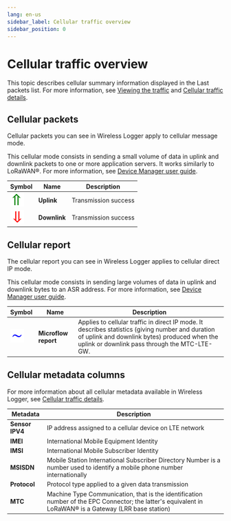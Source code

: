 ```yaml
---
lang: en-us
sidebar_label: Cellular traffic overview
sidebar_position: 0
---
```


# Cellular traffic overview

This topic describes cellular summary information displayed in the Last packets list. For more information, see
[Viewing the traffic](../viewing/view-traffic) and [Cellular traffic
details](cellular-traffic-details).

## Cellular packets

Cellular packets you can see in Wireless Logger apply to cellular
message mode.

This cellular mode consists in sending a small volume of data in uplink
and downlink packets to one or more application servers. It works
similarly to LoRaWAN®. For more information, see [Device Manager user guide](../../../../user-guide-tpw/device-manager/index).

| Symbol                        | Name         | Description          |
|-------------------------------|--------------|----------------------|
| ![](./../_images/uplink.png)   | **Uplink**   | Transmission success |
| ![](./../_images/downlink.png) | **Downlink** | Transmission success |

## Cellular report

The cellular report you can see in Wireless Logger applies to cellular
direct IP mode.

This cellular mode consists in sending large volumes of data in uplink
and downlink bytes to an ASR address. For more information, see [Device Manager user guide](../../../../user-guide-tpw/device-manager/index).

| Symbol                                              | Name                 | Description                                                                                                                                                                                        |
|-----------------------------------------------------|----------------------|----------------------------------------------------------------------------------------------------------------------------------------------------------------------------------------------------|
| ![](./_images/microflowreport.png) | **Microflow report** | Applies to cellular traffic in direct IP mode. It describes statistics (giving number and duration of uplink and downlink bytes) produced when the uplink or downlink pass through the MTC-LTE-GW. |

## Cellular metadata columns

For more information about all cellular metadata available in Wireless
Logger, see [Cellular traffic details](cellular-traffic-details).

| Metadata        | Description                                                                                                                                             |
|-----------------|---------------------------------------------------------------------------------------------------------------------------------------------------------|
| **Sensor IPV4** | IP address assigned to a cellular device on LTE network                                                                                                 |
| **IMEI**        | International Mobile Equipment Identity                                                                                                                 |
| **IMSI**        | International Mobile Subscriber Identity                                                                                                                |
| **MSISDN**      | Mobile Station International Subscriber Directory Number is a number used to identify a mobile phone number internationally                             |
| **Protocol**    | Protocol type applied to a given data transmission                                                                                                      |
| **MTC**         | Machine Type Communication, that is the identification number of the EPC Connector; the latter's equivalent in LoRaWAN® is a Gateway (LRR base station) |
